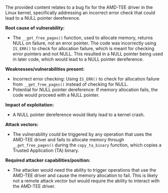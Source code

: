 The provided content relates to a bug fix for the AMD-TEE driver in the Linux kernel, specifically addressing an incorrect error check that could lead to a NULL pointer dereference.

**Root cause of vulnerability:**
- The `__get_free_pages()` function, used to allocate memory, returns NULL on failure, not an error pointer. The code was incorrectly using `IS_ERR()` to check for allocation failure, which is meant for checking error pointers and not NULL. This resulted in a NULL pointer being used in later code, which would lead to a NULL pointer dereference.

**Weaknesses/vulnerabilities present:**
- Incorrect error checking: Using `IS_ERR()` to check for allocation failure from `__get_free_pages()` instead of checking for NULL.
- Potential for NULL pointer dereference: If memory allocation fails, the code would proceed with a NULL pointer.

**Impact of exploitation:**
- A NULL pointer dereference would likely lead to a kernel crash.

**Attack vectors:**
- The vulnerability could be triggered by any operation that uses the AMD-TEE driver and fails to allocate memory through `__get_free_pages()` during the `copy_ta_binary` function, which copies a Trusted Application (TA) binary.

**Required attacker capabilities/position:**
- The attacker would need the ability to trigger operations that use the AMD-TEE driver and cause the memory allocation to fail. This is likely not a remote attack vector but would require the ability to interact with the AMD-TEE driver.